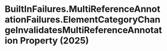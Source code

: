 # BuiltInFailures.MultiReferenceAnnotationFailures.ElementCategoryChangeInvalidatesMultiReferenceAnnotation Property (2025)

﻿